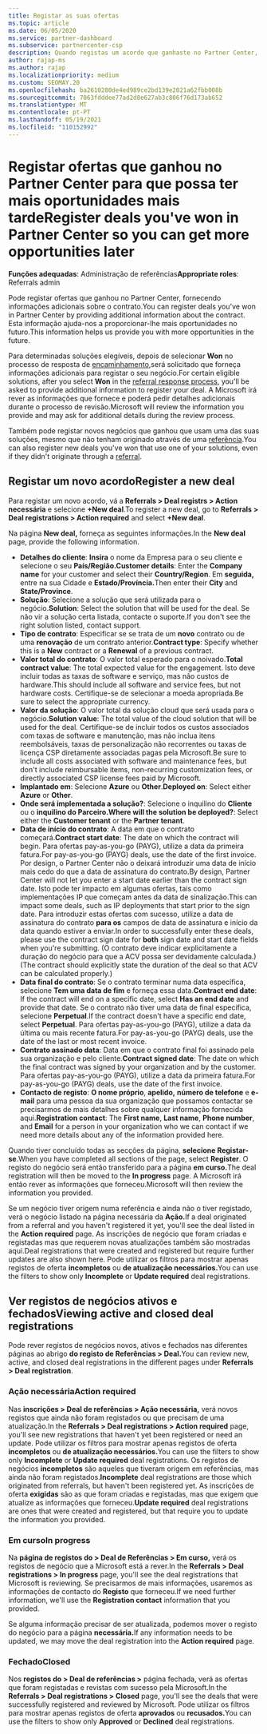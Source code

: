 ```yaml
---
title: Registar as suas ofertas
ms.topic: article
ms.date: 06/05/2020
ms.service: partner-dashboard
ms.subservice: partnercenter-csp
description: Quando registas um acordo que ganhaste no Partner Center, ajuda a Microsoft a proporcionar-te mais oportunidades no futuro.
author: rajap-ms
ms.author: rajap
ms.localizationpriority: medium
ms.custom: SEOMAY.20
ms.openlocfilehash: ba2610280de4ed989ce2bd139e2021a62fbb008b
ms.sourcegitcommit: 7063fdddee77ad2d8e627ab3c806f76d173ab652
ms.translationtype: MT
ms.contentlocale: pt-PT
ms.lasthandoff: 05/19/2021
ms.locfileid: "110152992"
---
```

# <a name="register-deals-youve-won-in-partner-center-so-you-can-get-more-opportunities-later"></a><span data-ttu-id="ce629-103">Registar ofertas que ganhou no Partner Center para que possa ter mais oportunidades mais tarde</span><span class="sxs-lookup"><span data-stu-id="ce629-103">Register deals you've won in Partner Center so you can get more opportunities later</span></span>

<span data-ttu-id="ce629-104">**Funções adequadas**: Administração de referências</span><span class="sxs-lookup"><span data-stu-id="ce629-104">**Appropriate roles**: Referrals admin</span></span>

<span data-ttu-id="ce629-105">Pode registar ofertas que ganhou no Partner Center, fornecendo informações adicionais sobre o contrato.</span><span class="sxs-lookup"><span data-stu-id="ce629-105">You can register deals you've won in Partner Center by providing additional information about the contract.</span></span> <span data-ttu-id="ce629-106">Esta informação ajuda-nos a proporcionar-lhe mais oportunidades no futuro.</span><span class="sxs-lookup"><span data-stu-id="ce629-106">This information helps us provide you with more opportunities in the future.</span></span>

<span data-ttu-id="ce629-107">Para determinadas soluções elegíveis, depois de selecionar **Won** no processo de resposta de [encaminhamento,](manage-leads.md)será solicitado que forneça informações adicionais para registar o seu negócio.</span><span class="sxs-lookup"><span data-stu-id="ce629-107">For certain eligible solutions, after you select **Won** in the [referral response process](manage-leads.md), you'll be asked to provide additional information to register your deal.</span></span> <span data-ttu-id="ce629-108">A Microsoft irá rever as informações que fornece e poderá pedir detalhes adicionais durante o processo de revisão.</span><span class="sxs-lookup"><span data-stu-id="ce629-108">Microsoft will review the information you provide and may ask for additional details during the review process.</span></span>

<span data-ttu-id="ce629-109">Também pode registar novos negócios que ganhou que usam uma das suas soluções, mesmo que não tenham originado através de uma [referência](referrals.md).</span><span class="sxs-lookup"><span data-stu-id="ce629-109">You can also register new deals you've won that use one of your solutions, even if they didn't originate through a [referral](referrals.md).</span></span> 

## <a name="register-a-new-deal"></a><span data-ttu-id="ce629-110">Registar um novo acordo</span><span class="sxs-lookup"><span data-stu-id="ce629-110">Register a new deal</span></span>

<span data-ttu-id="ce629-111">Para registar um novo acordo, vá a **Referrals > Deal registrs > Action necessária** e selecione **+New deal**.</span><span class="sxs-lookup"><span data-stu-id="ce629-111">To register a new deal, go to **Referrals > Deal registrations > Action required** and select **+New deal**.</span></span>

<span data-ttu-id="ce629-112">Na página **New deal,** forneça as seguintes informações.</span><span class="sxs-lookup"><span data-stu-id="ce629-112">In the **New deal** page, provide the following information.</span></span>

- <span data-ttu-id="ce629-113">**Detalhes do cliente**: **Insira** o nome da Empresa para o seu cliente e selecione o seu **País/Região.**</span><span class="sxs-lookup"><span data-stu-id="ce629-113">**Customer details**: Enter the **Company name** for your customer and select their **Country/Region**.</span></span> <span data-ttu-id="ce629-114">Em **seguida,** entre na sua Cidade e **Estado/Província.**</span><span class="sxs-lookup"><span data-stu-id="ce629-114">Then enter their **City** and **State/Province**.</span></span>
- <span data-ttu-id="ce629-115">**Solução**: Selecione a solução que será utilizada para o negócio.</span><span class="sxs-lookup"><span data-stu-id="ce629-115">**Solution**: Select the solution that will be used for the deal.</span></span> <span data-ttu-id="ce629-116">Se não vir a solução certa listada, contacte o suporte.</span><span class="sxs-lookup"><span data-stu-id="ce629-116">If you don't see the right solution listed, contact support.</span></span>
- <span data-ttu-id="ce629-117">**Tipo de contrato**: Especificar se se trata de um **novo** contrato ou de uma **renovação** de um contrato anterior.</span><span class="sxs-lookup"><span data-stu-id="ce629-117">**Contract type**: Specify whether this is a **New** contract or a **Renewal** of a previous contract.</span></span>
- <span data-ttu-id="ce629-118">**Valor total do contrato**: O valor total esperado para o noivado.</span><span class="sxs-lookup"><span data-stu-id="ce629-118">**Total contract value**: The total expected value for the engagement.</span></span> <span data-ttu-id="ce629-119">Isto deve incluir todas as taxas de software e serviço, mas não custos de hardware.</span><span class="sxs-lookup"><span data-stu-id="ce629-119">This should include all software and service fees, but not hardware costs.</span></span> <span data-ttu-id="ce629-120">Certifique-se de selecionar a moeda apropriada.</span><span class="sxs-lookup"><span data-stu-id="ce629-120">Be sure to select the appropriate currency.</span></span>
- <span data-ttu-id="ce629-121">**Valor da solução**: O valor total da solução cloud que será usada para o negócio.</span><span class="sxs-lookup"><span data-stu-id="ce629-121">**Solution value**: The total value of the cloud solution that will be used for the deal.</span></span> <span data-ttu-id="ce629-122">Certifique-se de incluir todos os custos associados com taxas de software e manutenção, mas não inclua itens reembolsáveis, taxas de personalização não recorrentes ou taxas de licença CSP diretamente associadas pagas pela Microsoft.</span><span class="sxs-lookup"><span data-stu-id="ce629-122">Be sure to include all costs associated with software and maintenance fees, but don't include reimbursable items, non-recurring customization fees, or directly associated CSP license fees paid by Microsoft.</span></span>
- <span data-ttu-id="ce629-123">**Implantado em**: Selecione **Azure** ou **Other**.</span><span class="sxs-lookup"><span data-stu-id="ce629-123">**Deployed on**: Select either **Azure** or **Other**.</span></span>
- <span data-ttu-id="ce629-124">**Onde será implementada a solução?**: Selecione o inquilino do **Cliente** ou o **inquilino do Parceiro.**</span><span class="sxs-lookup"><span data-stu-id="ce629-124">**Where will the solution be deployed?**: Select either the **Customer tenant** or the **Partner tenant**.</span></span>
- <span data-ttu-id="ce629-125">**Data de início do contrato**: A data em que o contrato começará.</span><span class="sxs-lookup"><span data-stu-id="ce629-125">**Contract start date**: The date on which the contract will begin.</span></span> <span data-ttu-id="ce629-126">Para ofertas pay-as-you-go (PAYG), utilize a data da primeira fatura.</span><span class="sxs-lookup"><span data-stu-id="ce629-126">For pay-as-you-go (PAYG) deals, use the date of the first invoice.</span></span> <span data-ttu-id="ce629-127">Por design, o Partner Center não o deixará introduzir uma data de início mais cedo do que a data de assinatura do contrato.</span><span class="sxs-lookup"><span data-stu-id="ce629-127">By design, Partner Center will not let you enter a start date earlier than the contract sign date.</span></span> <span data-ttu-id="ce629-128">Isto pode ter impacto em algumas ofertas, tais como implementações IP que começam antes da data de sinalização.</span><span class="sxs-lookup"><span data-stu-id="ce629-128">This can impact some deals, such as IP deployments that start prior to the sign date.</span></span> <span data-ttu-id="ce629-129">Para introduzir estas ofertas com sucesso, utilize a data de assinatura do contrato **para os** campos de data de assinatura e início da data quando estiver a enviar.</span><span class="sxs-lookup"><span data-stu-id="ce629-129">In order to successfully enter these deals, please use the contract sign date for **both** sign date and start date fields when you're submitting.</span></span> <span data-ttu-id="ce629-130">(O contrato deve indicar explicitamente a duração do negócio para que a ACV possa ser devidamente calculada.)</span><span class="sxs-lookup"><span data-stu-id="ce629-130">(The contract should explicitly state the duration of the deal so that ACV can be calculated properly.)</span></span>
- <span data-ttu-id="ce629-131">**Data final do contrato**: Se o contrato terminar numa data específica, selecione **Tem uma data de fim** e forneça essa data.</span><span class="sxs-lookup"><span data-stu-id="ce629-131">**Contract end date**: If the contract will end on a specific date, select **Has an end date** and provide that date.</span></span> <span data-ttu-id="ce629-132">Se o contrato não tiver uma data de final específica, selecione **Perpetual**.</span><span class="sxs-lookup"><span data-stu-id="ce629-132">If the contract doesn't have a specific end date, select **Perpetual**.</span></span> <span data-ttu-id="ce629-133">Para ofertas pay-as-you-go (PAYG), utilize a data da última ou mais recente fatura.</span><span class="sxs-lookup"><span data-stu-id="ce629-133">For pay-as-you-go (PAYG) deals, use the date of the last or most recent invoice.</span></span>
- <span data-ttu-id="ce629-134">**Contrato assinado data**: Data em que o contrato final foi assinado pela sua organização e pelo cliente.</span><span class="sxs-lookup"><span data-stu-id="ce629-134">**Contract signed date**: The date on which the final contract was signed by your organization and by the customer.</span></span> <span data-ttu-id="ce629-135">Para ofertas pay-as-you-go (PAYG), utilize a data da primeira fatura.</span><span class="sxs-lookup"><span data-stu-id="ce629-135">For pay-as-you-go (PAYG) deals, use the date of the first invoice.</span></span>
- <span data-ttu-id="ce629-136">**Contacto de registo**: **O nome próprio**, **apelido,** **número de telefone** e **e-mail** para uma pessoa da sua organização que possamos contactar se precisarmos de mais detalhes sobre qualquer informação fornecida aqui.</span><span class="sxs-lookup"><span data-stu-id="ce629-136">**Registration contact**: The **First name**, **Last name**, **Phone number**, and **Email** for a person in your organization who we can contact if we need more details about any of the information provided here.</span></span>

<span data-ttu-id="ce629-137">Quando tiver concluído todas as secções da página, **selecione Registar-se**.</span><span class="sxs-lookup"><span data-stu-id="ce629-137">When you have completed all sections of the page, select **Register**.</span></span> <span data-ttu-id="ce629-138">O registo do negócio será então transferido para a página **em curso.**</span><span class="sxs-lookup"><span data-stu-id="ce629-138">The deal registration will then be moved to the **In progress** page.</span></span> <span data-ttu-id="ce629-139">A Microsoft irá então rever as informações que forneceu.</span><span class="sxs-lookup"><span data-stu-id="ce629-139">Microsoft will then review the information you provided.</span></span>

<span data-ttu-id="ce629-140">Se um negócio tiver origem numa referência e ainda não o tiver registado, verá o negócio listado na página necessária da **Ação.**</span><span class="sxs-lookup"><span data-stu-id="ce629-140">If a deal originated from a referral and you haven't registered it yet, you'll see the deal listed in the **Action required** page.</span></span> <span data-ttu-id="ce629-141">As inscrições de negócio que foram criadas e registadas mas que requerem novas atualizações também são mostradas aqui.</span><span class="sxs-lookup"><span data-stu-id="ce629-141">Deal registrations that were created and registered but require further updates are also shown here.</span></span> <span data-ttu-id="ce629-142">Pode utilizar os filtros para mostrar apenas registos de oferta **incompletos** ou **de atualização necessários.**</span><span class="sxs-lookup"><span data-stu-id="ce629-142">You can use the filters to show only **Incomplete** or **Update required** deal registrations.</span></span>

## <a name="viewing-active-and-closed-deal-registrations"></a><span data-ttu-id="ce629-143">Ver registos de negócios ativos e fechados</span><span class="sxs-lookup"><span data-stu-id="ce629-143">Viewing active and closed deal registrations</span></span>

<span data-ttu-id="ce629-144">Pode rever registos de negócios novos, ativos e fechados nas diferentes páginas ao abrigo **do registo de Referências > Deal.**</span><span class="sxs-lookup"><span data-stu-id="ce629-144">You can review new, active, and closed deal registrations in the different pages under **Referrals > Deal registration**.</span></span>

### <a name="action-required"></a><span data-ttu-id="ce629-145">Ação necessária</span><span class="sxs-lookup"><span data-stu-id="ce629-145">Action required</span></span>

<span data-ttu-id="ce629-146">Nas **inscrições > Deal de referências > Ação necessária,** verá novos registos que ainda não foram registados ou que precisam de uma atualização.</span><span class="sxs-lookup"><span data-stu-id="ce629-146">In the **Referrals > Deal registrations > Action required** page, you'll see new registrations that haven't yet been registered or need an update.</span></span> <span data-ttu-id="ce629-147">Pode utilizar os filtros para mostrar apenas registos de oferta **incompletos** ou **de atualização necessários.**</span><span class="sxs-lookup"><span data-stu-id="ce629-147">You can use the filters to show only **Incomplete** or **Update required** deal registrations.</span></span> <span data-ttu-id="ce629-148">Os registos de negócios **incompletos** são aqueles que tiveram origem em referências, mas ainda não foram registados.</span><span class="sxs-lookup"><span data-stu-id="ce629-148">**Incomplete** deal registrations are those which originated from referrals, but haven't been registered yet.</span></span> <span data-ttu-id="ce629-149">As inscrições de oferta **exigidas** são as que foram criadas e registadas, mas que exigem que atualize as informações que forneceu.</span><span class="sxs-lookup"><span data-stu-id="ce629-149">**Update required** deal registrations are ones that were created and registered, but that require you to update the information you provided.</span></span>

### <a name="in-progress"></a><span data-ttu-id="ce629-150">Em curso</span><span class="sxs-lookup"><span data-stu-id="ce629-150">In progress</span></span>

<span data-ttu-id="ce629-151">Na **página de registos do > Deal de Referências > Em curso,** verá os registos de negócio que a Microsoft está a rever.</span><span class="sxs-lookup"><span data-stu-id="ce629-151">In the **Referrals > Deal registrations > In progress** page, you'll see the deal registrations that Microsoft is reviewing.</span></span> <span data-ttu-id="ce629-152">Se precisarmos de mais informações, usaremos as informações de contacto do **Registo** que forneceu.</span><span class="sxs-lookup"><span data-stu-id="ce629-152">If we need further information, we'll use the **Registration contact** information that you provided.</span></span>

<span data-ttu-id="ce629-153">Se alguma informação precisar de ser atualizada, podemos mover o registo do negócio para a página **necessária.**</span><span class="sxs-lookup"><span data-stu-id="ce629-153">If any information needs to be updated, we may move the deal registration into the **Action required** page.</span></span>

### <a name="closed"></a><span data-ttu-id="ce629-154">Fechado</span><span class="sxs-lookup"><span data-stu-id="ce629-154">Closed</span></span>

<span data-ttu-id="ce629-155">Nos **registos do > Deal de referências >** página fechada, verá as ofertas que foram registadas e revistas com sucesso pela Microsoft.</span><span class="sxs-lookup"><span data-stu-id="ce629-155">In the **Referrals > Deal registrations > Closed** page, you'll see the deals that were successfully registered and reviewed by Microsoft.</span></span> <span data-ttu-id="ce629-156">Pode utilizar os filtros para mostrar apenas registos de oferta **aprovados** ou **recusados.**</span><span class="sxs-lookup"><span data-stu-id="ce629-156">You can use the filters to show only **Approved** or **Declined** deal registrations.</span></span>
